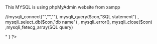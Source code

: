 
This MYSQL is using phpMyAdmin website from xampp

//mysqli_connect("","",""), mysqli_query($con,"SQL statement") , mysqli_select_db($con,"db name") , mysqli_error(), mysqli_close($con) ,mysqli_fetecg_array(SQL query)  
<?php
// 1. Make connection using mysqli_connect("hostname","username","pw");
   $con = mysqli_connect("localhost","root","");
// 2. check for the connection 
   if(!$con){
       die("Cound not connect: " + mysql_error());
   }
// 3. create / select a database
// 3.1 create database
   if(mysqli_query($con,"CREATE DATABASE my_first_db")){
       echo "Database created successfully";
   }else{
       echo "Error creating database: " + mysqli_error();
   }
// 3.2 select a database
   mysqli_select_db($con,"my_first_db");
// 4. Action to the database
// 4.1 create a table
$sql = "CREATE TABLE test(Name VARCHAR(15),id int) ";
// 4.2 insert data to a table 
$sql = "INSERT INTO Persons(FirstName, LastName, Age) VALUES("Ali","Ebrahim","23")";
// 4.3 select a table
$sql = "SELECT * FROM Persons";
$sql = "SELECT * FROM Persons WHERE FirstName= ('$_POST[firstName]')";
// 4.4 update a table
$sql = "UPDATE Persons set FirstName = 'Siti' where id = 25";
// 4.5 delete a table
$sql =  "DELETE FROM Persons where FirstName=('$_POST[firstName]')";
//5. Execute and close the sql statement
mysqli_query($con, $sql);
mysqli_close($con); 

//OTHERS - Fectching the result from selected sql table
while($row = mysqli_fetch_array($sql)){
    echo $row['FirstName']+" "+$row['LastName'];
    echo "<br />"
}
?>